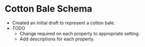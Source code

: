 # Cotton Bale Schema

* Created an initial draft to represent a cotton bale.  
* TODO
  * Change required on each property to appropriate setting.
  * Add descriptions for each property.
